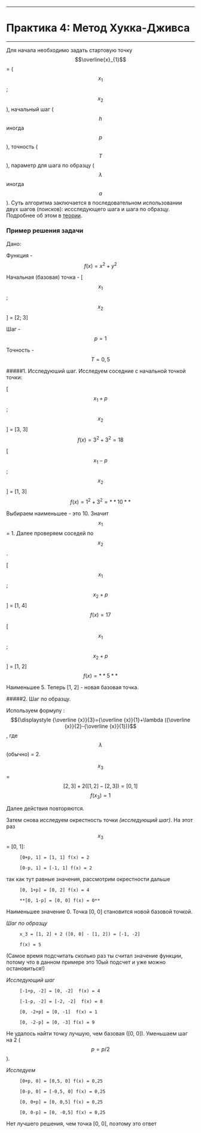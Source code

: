 ___
# Практика 4: Метод Хукка-Дживса
___
Для начала необходимо задать стартовую точку $$\overline{x}_{1}$$ = ($$x_1$$; $$x_2$$), начальный шаг ($$h$$ иногда $$p$$), точность ($$T$$), параметр для шага по образцу ($$\lambda$$ иногда $$a$$ ). Суть алгоритма заключается в последовательном использовании двух шагов (поисков): иссследующего шага и шага по образцу. Подробнее об этом в [теории](15.md).

### Пример решения задачи

Дано: 

Функция - $$f(x) = x^2+y^2$$ 

Начальная (базовая) точка - [$$x_1$$; $$x_2$$] = [2; 3]

Шаг - $$p = 1$$

Точность - $$T = 0,5$$

#####1. Исследуюший шаг. Исследуем соседние с начальной точкой точки: 

[$$x_1 + p$$; $$x_2$$] = [3, 3]  $$f(x) = 3^2 + 3^2 = 18$$

[$$x_1 - p$$; $$x_2$$] = [1, 3]  $$f(x) = 1^2 + 3^2 = **10**$$

Выбираем наименьшее - это 10. Значит $$x_1$$ = 1. Далее проверяем соседей по $$x_2$$.

[$$x_1$$; $$x_2 + p$$] = [1, 4]  $$f(x) = 17$$

[$$x_1$$; $$x_2 + p$$] = [1, 2]  $$f(x) = **5**$$

Наименьшее 5. Теперь [1, 2] - новая базовая точка.

#####2. Шаг по образцу. 

Используем формулу : $${\displaystyle {\overline {x}}{3}={\overline {x}}{1}+\lambda ({\overline {x}}{2}-{\overline {x}}{1})}$$, где $$\lambda$$ (обычно) = 2.

$$x_3$$ = $$[2, 3] + 2 ([1, 2] - [2, 3]) = [0, 1]$$  $$f(x_3) = 1$$
         
Далее действия повторяются.

Затем снова исследуем окрестность точки *(исследующий шаг)*. На этот раз $$x_3$$ = [0, 1]:

         [0+p, 1] = [1, 1] f(x) = 2

         [0-p, 1] = [-1, 1] f(x) = 2

так как тут равные значения, рассмотрим окрестности дальше

         [0, 1+p] = [0, 2] f(x) = 4

         **[0, 1-p] = [0, 0] f(x) = 0**

Наименьшее значение 0. Точка [0, 0] становится новой базовой точкой.

*Шаг по образцу*

         x_3 = [1, 2] + 2 ([0, 0] - [1, 2]) = [-1, -2]

         f(x) = 5 
         
(Самое время подсчитать сколько раз ты считал значение функции, потому что в данном примере это 10ый подсчет и уже можно остановиться!)

*Исследующий шаг*

         [-1+p, -2] = [0, -2]  f(x) = 4

         [-1-p, -2] = [-2, -2]  f(x) = 8

         [0, -2+p] = [0, -1]  f(x) = 1

         [0, -2-p] = [0, -3] f(x) = 9

Не удалось найти точку лучшую, чем базовая ([0, 0]). Уменьшаем шаг на 2 ($$p = p/2$$). 

*Исследуем*

         [0+p, 0] = [0,5, 0] f(x) = 0,25

         [0-p, 0] = [-0,5, 0] f(x) = 0,25

         [0, 0+p] = [0, 0,5] f(x) = 0,25

         [0, 0-p] = [0, -0,5] f(x) = 0,25

Нет лучшего решения, чем точка [0, 0], поэтому это ответ
